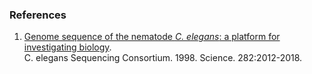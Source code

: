 ### References

1.  [Genome sequence of the nematode *C. elegans*: a platform for
    investigating biology](http://europepmc.org/abstract/MED/9851916).\
    C. elegans Sequencing Consortium. 1998. Science. 282:2012-2018.
